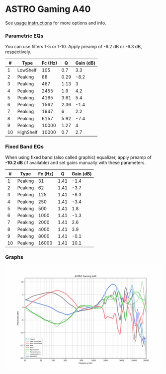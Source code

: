 # ASTRO Gaming A40
See [usage instructions](https://github.com/jaakkopasanen/AutoEq#usage) for more options and info.

### Parametric EQs
You can use filters 1-5 or 1-10. Apply preamp of -6.2 dB or -6.3 dB, respectively.

|   # | Type      |   Fc (Hz) |    Q |   Gain (dB) |
|-----|-----------|-----------|------|-------------|
|   1 | LowShelf  |       105 | 0.7  |         3.3 |
|   2 | Peaking   |        88 | 0.29 |        -8.2 |
|   3 | Peaking   |       467 | 1.13 |         3   |
|   4 | Peaking   |      2455 | 1.9  |         4.2 |
|   5 | Peaking   |      4165 | 3.61 |         5.4 |
|   6 | Peaking   |      1562 | 2.36 |        -1.4 |
|   7 | Peaking   |      1947 | 6    |         2.2 |
|   8 | Peaking   |      6157 | 5.92 |        -7.4 |
|   9 | Peaking   |     10000 | 1.27 |         4   |
|  10 | HighShelf |     10000 | 0.7  |         2.7 |

### Fixed Band EQs
When using fixed band (also called graphic) equalizer, apply preamp of **-10.2 dB** (if available) and set gains manually with these parameters.

|   # | Type    |   Fc (Hz) |    Q |   Gain (dB) |
|-----|---------|-----------|------|-------------|
|   1 | Peaking |        31 | 1.41 |        -1.4 |
|   2 | Peaking |        62 | 1.41 |        -3.7 |
|   3 | Peaking |       125 | 1.41 |        -6.3 |
|   4 | Peaking |       250 | 1.41 |        -3.4 |
|   5 | Peaking |       500 | 1.41 |         1.8 |
|   6 | Peaking |      1000 | 1.41 |        -1.3 |
|   7 | Peaking |      2000 | 1.41 |         2.6 |
|   8 | Peaking |      4000 | 1.41 |         3.9 |
|   9 | Peaking |      8000 | 1.41 |        -0.1 |
|  10 | Peaking |     16000 | 1.41 |        10.1 |

### Graphs
![](./ASTRO%20Gaming%20A40.png)
